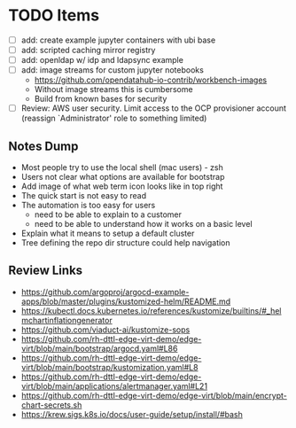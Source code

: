 # TODO Items

- [ ] add: create example jupyter containers with ubi base
- [ ] add: scripted caching mirror registry
- [ ] add: openldap w/ idp and ldapsync example
- [ ] add: image streams for custom jupyter notebooks
  - https://github.com/opendatahub-io-contrib/workbench-images
  - Without image streams this is cumbersome
  - Build from known bases for security
- [ ] Review: AWS user security. Limit access to the OCP provisioner account (reassign `Administrator' role to something limited)

## Notes Dump

- Most people try to use the local shell (mac users) - zsh
- Users not clear what options are available for bootstrap
- Add image of what web term icon looks like in top right
- The quick start is not easy to read
- The automation is too easy for users
  - need to be able to explain to a customer
  - need to be able to understand how it works on a basic level
- Explain what it means to setup a default cluster
- Tree defining the repo dir structure could help navigation

## Review Links

- https://github.com/argoproj/argocd-example-apps/blob/master/plugins/kustomized-helm/README.md
- https://kubectl.docs.kubernetes.io/references/kustomize/builtins/#_helmchartinflationgenerator
- https://github.com/viaduct-ai/kustomize-sops
- https://github.com/rh-dttl-edge-virt-demo/edge-virt/blob/main/bootstrap/argocd.yaml#L86
- https://github.com/rh-dttl-edge-virt-demo/edge-virt/blob/main/bootstrap/kustomization.yaml#L8
- https://github.com/rh-dttl-edge-virt-demo/edge-virt/blob/main/applications/alertmanager.yaml#L21
- https://github.com/rh-dttl-edge-virt-demo/edge-virt/blob/main/encrypt-chart-secrets.sh
- https://krew.sigs.k8s.io/docs/user-guide/setup/install/#bash